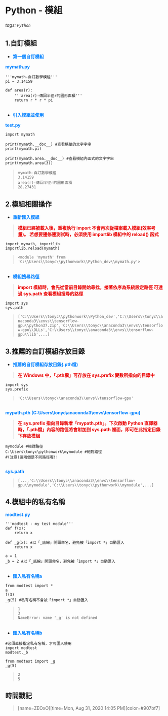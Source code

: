 # Python - 模組

###### tags: `Python`

## 1.自訂模組

* <font color="#0080FF">**第一個自訂模組**</font>

<font color="#0080FF">**mymath.py**</font>

```python=+
'''mymath-自訂數學模組'''
pi = 3.14159

def area(r):
    '''area(r)-傳回半徑r的圓形面積'''
    return r * r * pi
```

## 
* <font color="#0080FF">**引入模組並使用**</font>

<font color="#0080FF">**test.py**</font>

```python=+
import mymath

print(mymath.__doc__) #查看模組的文字字串
print(mymath.pi)

print(mymath.area.__doc__) #查看模組內函式的文字字串
print(mymath.area(3))
```

> ```mymath-自訂數學模組```</br>
> ```3.14159```</br>
> ```area(r)-傳回半徑r的圓形面積```</br>
> ```28.27431```

## 2.模組相關操作

* <font color="#0080FF">**重新匯入模組**</font>

> <font color="#EA0000">**模組已經被載入後，重複執行 import 不會再次從檔案載入模組(效率考量)。
> 若想要邊修邊測試時，必須使用 importlib 模組中的 reload() 函式**</font>

```python=+
import mymath, importlib
importlib.reload(mymath)
```

> ```<module 'mymath' from 'C:\\Users\\tonyc\\pythonwork\\Python_dev\\mymath.py'>```

##
* <font color="#0080FF">**模組搜尋路徑**</font>

> <font color="#EA0000">**import 模組時，會先從當前目錄開始尋找，接著依序為系統設定路徑
> 可透過 sys.path 查看模組搜尋的路徑**</font>

```python=+
import sys
sys.path
```

> ```['C:\\Users\\tonyc\\pythonwork\\Python_dev','C:\\Users\\tonyc\\anaconda3\\envs\\tensorflow-gpu\\python37.zip','C:\\Users\\tonyc\\anaconda3\\envs\\tensorflow-gpu\\DLLs','C:\\Users\\tonyc\\anaconda3\\envs\\tensorflow-gpu\\lib',...]```

## 3.推薦的自訂模組存放目錄
* <font color="#0080FF">**推薦的自訂模組存放目錄(.pth檔)**</font>

> <font color="#EA0000">**在 Windows 中，「.pth檔」可存放在 sys.prefix 變數所指向的目錄中**</font>

```python=+
import sys
sys.prefix
```

> ```'C:\\Users\\tonyc\\anaconda3\\envs\\tensorflow-gpu'```
##
<font color="#0080FF">**mypath.pth (C:\\Users\\tonyc\\anaconda3\\envs\\tensorflow-gpu)**</font>

> <font color="#EA0000">**在 sys.prefix 指向目錄新增「mypath.pth」。下次啟動 Python 直譯器時，「.pth檔」內容的路徑將會附加到 sys.path 裡面，即可在此指定目錄下存放模組**</font>

```python=+
mymodule #相對路徑
C:\Users\tonyc\pythonwork\mymodule #絕對路徑
#(注意)這兩個是不同路徑喔!!
```
##
<font color="#0080FF">**sys.path**</font>

>```[...,'C:\\Users\\tonyc\\anaconda3\\envs\\tensorflow-gpu\\mymodule','C:\\Users\\tonyc\\pythonwork\\mymodule',...]```

## 4.模組中的私有名稱

<font color="#0080FF">**modtest.py**</font>

```python=+
'''modtest - my test module'''
def f(x):
    return x

def _g(x): #以「_底線」開頭命名，避免被「import *」自動匯入
    return x

a = 1
_b = 2 #以「_底線」開頭命名，避免被「import *」自動匯入
```
##
* <font color="#0080FF">**匯入私有名稱a**</font>

```python=+
from modtest import *
a
f(3)
_g(5) #私有名稱不會被「import *」自動匯入
```
> ```1```</br>
> ```3```</br>
> ```NameError: name '_g' is not defined```
## 
* <font color="#0080FF">**匯入私有名稱b**</font>

```python=+
#必須直接指定私有名稱，才可匯入使用
import modtest
modtest._b 

from modtest import _g
_g(5)
```

> ```2```</br>
> ```5```

## 時間戳記

> [name=ZEOxO][time=Mon, Aug 31, 2020 14:05 PM][color=#907bf7]